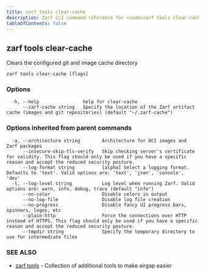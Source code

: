 ```yaml
---
title: zarf tools clear-cache
description: Zarf CLI command reference for <code>zarf tools clear-cache</code>.
tableOfContents: false
---
```


<!-- Page generated by Zarf; DO NOT EDIT -->

## zarf tools clear-cache

Clears the configured git and image cache directory

```
zarf tools clear-cache [flags]
```

### Options

```
  -h, --help                help for clear-cache
      --zarf-cache string   Specify the location of the Zarf artifact cache (images and git repositories) (default "~/.zarf-cache")
```

### Options inherited from parent commands

```
  -a, --architecture string        Architecture for OCI images and Zarf packages
      --insecure-skip-tls-verify   Skip checking server's certificate for validity. This flag should only be used if you have a specific reason and accept the reduced security posture.
      --log-format string          [alpha] Select a logging format. Defaults to 'text'. Valid options are: 'text', 'json', 'console', 'dev'
  -l, --log-level string           Log level when running Zarf. Valid options are: warn, info, debug, trace (default "info")
      --no-color                   Disable colors in output
      --no-log-file                Disable log file creation
      --no-progress                Disable fancy UI progress bars, spinners, logos, etc
      --plain-http                 Force the connections over HTTP instead of HTTPS. This flag should only be used if you have a specific reason and accept the reduced security posture.
      --tmpdir string              Specify the temporary directory to use for intermediate files
```

### SEE ALSO

* [zarf tools](/commands/zarf_tools/)	 - Collection of additional tools to make airgap easier

